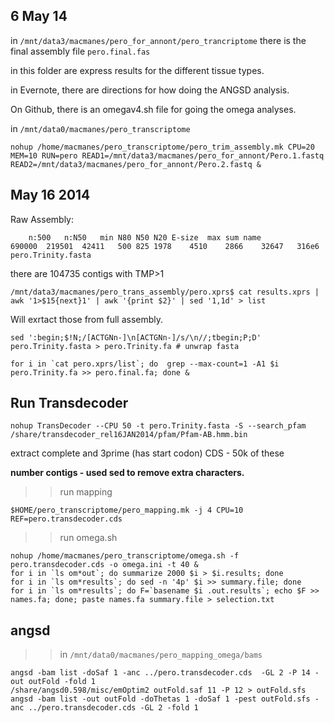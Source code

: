 6 May 14
--

in `/mnt/data3/macmanes/pero_for_annont/pero_trancriptome` there is the final assembly file `pero.final.fas`

in this folder are express results for the different tissue types.

in Evernote, there are directions for how doing the ANGSD analysis. 

On Github, there is an omegav4.sh file for going the omega analyses. 

in `/mnt/data0/macmanes/pero_transcriptome`

	nohup /home/macmanes/pero_transcriptome/pero_trim_assembly.mk CPU=20 MEM=10 RUN=pero READ1=/mnt/data3/macmanes/pero_for_annont/Pero.1.fastq READ2=/mnt/data3/macmanes/pero_for_annont/Pero.2.fastq &

May 16 2014
--
	
Raw Assembly:

		n:500	n:N50	min	N80	N50	N20	E-size	max sum name
	690000	219501	42411	500	825	1978	4510	2866	32647	316e6	pero.Trinity.fasta

there are 104735 contigs with TMP>1

	/mnt/data3/macmanes/pero_trans_assembly/pero.xprs$ cat results.xprs | awk '1>$15{next}1' | awk '{print $2}' | sed '1,1d' > list

Will exrtact those from full assembly. 

	sed ':begin;$!N;/[ACTGNn-]\n[ACTGNn-]/s/\n//;tbegin;P;D' pero.Trinity.fasta > pero.Trinity.fa # unwrap fasta
	
	for i in `cat pero.xprs/list`; do  grep --max-count=1 -A1 $i pero.Trinity.fa >> pero.final.fa; done &
	
Run Transdecoder
-
	nohup TransDecoder --CPU 50 -t pero.Trinity.fasta -S --search_pfam /share/transdecoder_rel16JAN2014/pfam/Pfam-AB.hmm.bin
	
extract complete and 3prime (has start codon) CDS - 50k of these

**number contigs - used sed to remove extra characters.**


>>run mapping


	$HOME/pero_transcriptome/pero_mapping.mk -j 4 CPU=10 REF=pero.transdecoder.cds


>> run omega.sh


	nohup /home/macmanes/pero_transcriptome/omega.sh -f pero.transdecoder.cds -o omega.ini -t 40 &
	for i in `ls om*out`; do summarize 2000 $i > $i.results; done
	for i in `ls om*results`; do sed -n '4p' $i >> summary.file; done
	for i in `ls om*results`; do F=`basename $i .out.results`; echo $F >> names.fa; done; paste names.fa summary.file > selection.txt



angsd
--
	
>> in `/mnt/data0/macmanes/pero_mapping_omega/bams`


	angsd -bam list -doSaf 1 -anc ../pero.transdecoder.cds  -GL 2 -P 14 -out outFold -fold 1
	/share/angsd0.598/misc/emOptim2 outFold.saf 11 -P 12 > outFold.sfs
	angsd -bam list -out outFold -doThetas 1 -doSaf 1 -pest outFold.sfs -anc ../pero.transdecoder.cds -GL 2 -fold 1